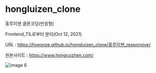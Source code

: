 # hongluizen_clone
홍루이젠 클론코딩(반응형)

Frontend_TIL로부터 분리(Oct 12, 2021)

URL : https://hyeonze.github.io/hongluizen_clone/홍루이젠_responsive/

원본사이트 : https://www.hongruizhen.com/

![image 6](https://user-images.githubusercontent.com/62171131/157046883-3401eb38-724a-45b3-921b-8fb9aef8f5ff.png)
